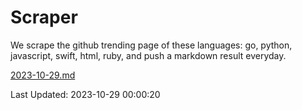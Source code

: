 # Scraper

We scrape the github trending page of these languages: go, python, javascript, swift, html, ruby, and push a markdown result everyday.

[2023-10-29.md](https://github.com/henson/Scraper/blob/master/2023-10-29.md)

Last Updated: 2023-10-29 00:00:20